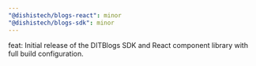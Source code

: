 ```yaml
---
"@dishistech/blogs-react": minor
"@dishistech/blogs-sdk": minor
---
```


feat: Initial release of the DITBlogs SDK and React component library with full build configuration.
